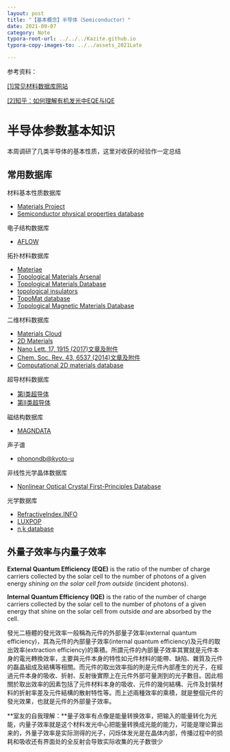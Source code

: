 ```yaml
---
layout: post
title: "【基本概念】半导体（Semiconductor）"
date: 2021-09-07
category: Note
typora-root-url: ../../../Kazite.github.io
typora-copy-images-to: ../../assets_2021Late

---
```


参考资料：

[[1]常见材料数据库网站](http://wap.sciencenet.cn/blog-1502061-1179947.html?mobile=1&from=timeline&isappinstalled=0)

[[2]知乎：如何理解有机发光中EQE与IQE](https://www.zhihu.com/question/66851499)

# 半导体参数基本知识

本周调研了几类半导体的基本性质，这里对收获的经验作一定总结

## 常用数据库

材料基本性质数据库

* [Materials Project](https://materialsproject.org/about)
* [Semiconductor physical properties database](http://www.ioffe.ru/SVA/NSM/Semicond/)

电子结构数据库

* [AFLOW](http://www.aflowlib.org/)

拓扑材料数据库

* [Materiae](http://materiae.iphy.ac.cn/#/)
* [Topological Materials Arsenal](https://ccmp.nju.edu.cn/)
* [Topological Materials Database](http://topologicalquantumchemistry.org/#/)
* [topological insulators](https://www.materialscloud.org/discover/2dtopo/dashboard/ptable)
* [TopoMat database](https://www.materialscloud.org/discover/topomat)
* [Topological Magnetic Materials Database](https://www.topologicalquantumchemistry.fr/magnetic/)

二维材料数据库

* [Materials Cloud](https://www.materialscloud.org/discover/2dstructures/dashboard/ptable)
* [2D Materials](https://materialsweb.org/twodmaterials)
* [Nano Lett. 17, 1915 (2017)文章及附件](https://pubs.acs.org/doi/abs/10.1021/acs.nanolett.6b05229)
* [Chem. Soc. Rev. 43, 6537 (2014)文章及附件](http://pubs.rsc.org/en/content/articlehtml/2014/cs/c4cs00102h)
* [Computational 2D materials database](https://cmrdb.fysik.dtu.dk/c2db/)

超导材料数据库

* [第I类超导体](http://www.superconductors.org/Type1.htm)
* [第II类超导体](http://www.superconductors.org/Type2.htm)

磁结构数据库

* [MAGNDATA](http://webbdcrista1.ehu.es/magndata/index.php?show_db=1)

声子谱

* [phonondb@kyoto-u](http://phonondb.mtl.kyoto-u.ac.jp/index.html)

非线性光学晶体数据库

* [Nonlinear Optical Crystal First-Principles Database](http://nlo.hbu.cn/#/)

光学数据库

* [RefractiveIndex.INFO](https://refractiveindex.info/?shelf=main&book=Be&page=Rakic-BB)
* [LUXPOP](http://www.luxpop.com)
* [n,k database](http://www.ioffe.ru/SVA/NSM/nk/)

## 外量子效率与内量子效率

**External Quantum Efficiency (EQE)** is the ratio of the number of charge carriers collected by the solar cell to the number of photons of a given energy *shining on the solar cell from outside* (incident photons).

**Internal Quantum Efficiency (IQE)** is the ratio of the number of charge carriers collected by the solar cell to the number of photons of a given energy that shine on the solar cell from outside *and* are absorbed by the cell.

發光二極體的發光效率一般稱為元件的外部量子效率(external quantum efficiency)，其為元件的內部量子效率(internal quantum efficiency)及元件的取出效率(extraction efficiency)的乘積。所謂元件的內部量子效率其實就是元件本身的電光轉換效率，主要與元件本身的特性如元件材料的能帶、缺陷、雜質及元件的磊晶組成及結構等相關。而元件的取出效率指的則是元件內部產生的光子，在經過元件本身的吸收、折射、反射後實際上在元件外部可量測到的光子數目。因此相關於取出效率的因素包括了元件材料本身的吸收、元件的幾何結構、元件及封裝材料的折射率差及元件結構的散射特性等。而上述兩種效率的乘積，就是整個元件的發光效果，也就是元件的外部量子效率。

**室友的自我理解：**量子效率有点像是能量转换效率，把输入的能量转化为光能，内量子效率就是这个材料发光中心把能量转换成光能的能力，可能是理论算出来的，外量子效率是实际测得的光子，闪烁体发光是在晶体内部，传播过程中的损耗和吸收还有界面处的全反射会导致实际收集的光子数很少